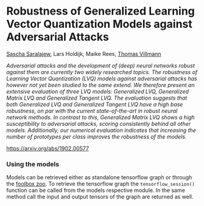 # Robustness of Generalized Learning Vector Quantization Models against Adversarial Attacks
[Sascha Saralajew](https://scholar.google.com/citations?user=YTi93_0AAAAJ&hl=de), Lars Holdijk, Maike Rees, [Thomas Villmann](https://scholar.google.com/citations?user=K14cpD8AAAAJ&hl=de)

_Adversarial attacks and the development of (deep) neural networks robust against them are currently two widely researched topics. The robustness of Learning Vector Quantization (LVQ) models against adversarial attacks has however not yet been studied to the same extend. We therefore present an extensive evaluation of three LVQ models: Generalized LVQ, Generalized Matrix LVQ and Generalized Tangent LVQ. The evaluation suggests that both Generalized LVQ and Generalized Tangent LVQ have a high base robustness, on par with the current state-of-the-art in robust neural network methods. In contrast to this, Generalized Matrix LVQ shows a high susceptibility to adversarial attacks, scoring consistently behind all other models. Additionally, our numerical evaluation indicates that increasing the number of prototypes per class improves the robustness of the models._

<https://arxiv.org/abs/1902.00577>


### Using the models
Models can be retrieved either as standalone tensorflow graph or through the [foolbox zoo](https://foolbox.readthedocs.io/en/latest/user/zoo.html). To retrieve the tensorflow graph the `tensorflow_session()` function can be called from the models respective module. In the same method call the input and output tensors of the graph are returned as well.


